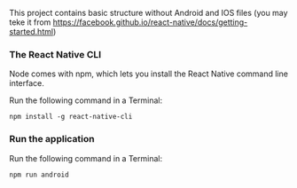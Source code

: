 This project contains basic structure without Android and IOS files (you may teke it from https://facebook.github.io/react-native/docs/getting-started.html)


### The React Native CLI

Node comes with npm, which lets you install the React Native command line interface.

Run the following command in a Terminal:

```
npm install -g react-native-cli
```


### Run the application

Run the following command in a Terminal:

```
npm run android
```
